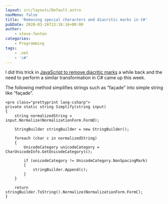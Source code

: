 ```yaml
---
layout: src/layouts/Default.astro
navMenu: false
title: 'Removing special characters and diacritic marks in C#'
pubDate: 2020-03-26T13:18:16+00:00
author:
    - steve-fenton
categories:
    - Programming
tags:
    - .net
    - 'c#'
---
```


I did this trick in [JavaScript to remove diacritic marks](https://www.stevefenton.co.uk/2019/09/simplify-strings-for-comparison-by-removing-special-characters-and-diacritic-marks/) a while back and the need to perform a similar transformation in C# came up this week.

The following method simplifies strings such as “façade” into simple string like “façade”.

```
<pre class="prettyprint lang-csharp">
private static string Simplify(string input) 
{
    string normalizedString = input.Normalize(NormalizationForm.FormD);
  
    StringBuilder stringBuilder = new StringBuilder();

    foreach (char c in normalizedString)
    {
        UnicodeCategory unicodeCategory = CharUnicodeInfo.GetUnicodeCategory(c);
      
        if (unicodeCategory != UnicodeCategory.NonSpacingMark)
        {
            stringBuilder.Append(c);
        }
    }

    return stringBuilder.ToString().Normalize(NormalizationForm.FormC);
}
```